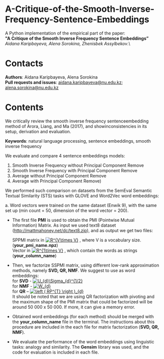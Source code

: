 # A-Critique-of-the-Smooth-Inverse-Frequency-Sentence-Embeddings

A Python implementation of the empirical part of the paper:\
**"A Critique of the Smooth Inverse Frequency Sentence Embeddings”** \
*Aidana Karipbayeva, Alena Sorokina, Zhenisbek Assylbekov*.\

# Contacts
**Authors**: Aidana Karipbayeva, Alena Sorokina\
**Pull requests and issues**: aidana.karipbayeva@nu.edu.kz; alena.sorokina@nu.edu.kz 

# Contents
We critically review the smooth inverse frequency sentenceembedding method of Arora, Liang, and Ma (2017), and showinconsistencies in its setup, derivation and evaluation.

**Keywords**: natural language processing, sentence embeddings, smooth inverse frequency

We evaluate and compare 4 sentence embeddings models:
1.	Smooth Inverse Frequency without Principal Component Remove
2.	Smooth Inverse Frequency with Principal Component Remove
3.	Average without Principal Component Remove
4.	Average with Principal Component Remove) 

We performed such comparison on datasets from the SemEval Semantic Textual Similarity (STS) tasks with GLOVE and Word2Vec word embeddings:

a.	Word vectors were trained on the same dataset (Enwik 9), with the same set up (min count = 50, dimension of the word vector = 200). 



- The first file **PMI** is used to obtain the PMI (Pointwise Mutual Information) Matrix. As input we used text8 dataset  (http://mattmahoney.net/dc/text8.zip), and as output we get two files:

	SPPMI matrix in <a href="https://www.codecogs.com/eqnedit.php?latex=R^{V\times&space;V}" target="_blank"><img src="https://latex.codecogs.com/gif.latex?R^{V\times&space;V}" title="R^{V\times V}" /></a> , where V is a vocabulary size. (**your_pmi_name.npz**)\
	Vector in <a href="https://www.codecogs.com/eqnedit.php?latex=R^{1\times&space;V}" target="_blank"><img src="https://latex.codecogs.com/gif.latex?R^{1\times&space;V}" title="R^{1\times V}" /></a> , which contain the words as strings (**your_column_name**)

- Then, we factorize SSPMI matrix, using different low-rank approximation methods, namely **SVD, QR, NMF**. We suggest to use as word embeddings:\
	for **SVD** - <a href="https://www.codecogs.com/eqnedit.php?latex=U_{d}\Sigma_{d}^{1/2}" target="_blank"><img src="https://latex.codecogs.com/gif.latex?U_{d}\Sigma_{d}^{1/2}" title="U_{d}\Sigma_{d}^{1/2}" /></a> \
	for **NMF** - <a href="https://www.codecogs.com/eqnedit.php?latex=W_{d}" target="_blank"><img src="https://latex.codecogs.com/gif.latex?W_{d}" title="W_{d}" /></a> \
	for **QR** – <a href="https://www.codecogs.com/eqnedit.php?latex=\left&space;(&space;RP^{T}&space;\right&space;)_{d}" target="_blank"><img src="https://latex.codecogs.com/gif.latex?\left&space;(&space;RP^{T}&space;\right&space;)_{d}" title="\left ( RP^{T} \right )_{d}" /></a> \
	It should be noted that we are using QR factorization with pivoting and the maximum shape of the PMI matrix that could be factorized will be around 50 000 x 50 000. If more, it can give a memory error.


- Obtained word embeddings (for each method) should be merged with the **your_column_name** file in the terminal. The instructions about this procedure are included in the each file for matrix factorization (**SVD, QR, NMF**).

- We evaluate the performance of the word embeddings using linguistic tasks: analogy and similarity. The **Gensim** library was used, and the code for evaluation is included in each file.
